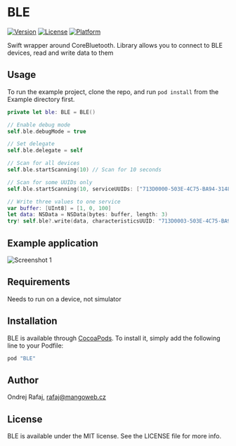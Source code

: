 # BLE

<!--[![CI Status](http://img.shields.io/travis/manGoweb/BLE.svg?style=flat)](https://travis-ci.org/manGoweb/BLE)-->
[![Version](https://img.shields.io/cocoapods/v/BLE.svg?style=flat)](http://cocoapods.org/pods/BLE)
[![License](https://img.shields.io/cocoapods/l/BLE.svg?style=flat)](http://cocoapods.org/pods/BLE)
[![Platform](https://img.shields.io/cocoapods/p/BLE.svg?style=flat)](http://cocoapods.org/pods/BLE)

Swift wrapper around CoreBluetooth. Library allows you to connect to BLE devices, read and write data to them


## Usage

To run the example project, clone the repo, and run `pod install` from the Example directory first.

```swift
private let ble: BLE = BLE()

// Enable debug mode
self.ble.debugMode = true

// Set delegate
self.ble.delegate = self

// Scan for all devices
self.ble.startScanning(10) // Scan for 10 seconds

// Scan for some UUIDs only
self.ble.startScanning(10, serviceUUIDs: ["713D0000-503E-4C75-BA94-3148F18D941E"]) // Scan for 10 seconds

// Write three values to one service
var buffer: [UInt8] = [1, 0, 100]
let data: NSData = NSData(bytes: buffer, length: 3)
try! self.ble?.write(data, characteristicsUUID: "713D0003-503E-4C75-BA94-3148F18D941E")
```
 
## Example application

![Screenshot 1](https://github.com/manGoweb/BLE/_orig/home.png "Screenshot 1")

## Requirements

Needs to run on a device, not simulator

## Installation

BLE is available through [CocoaPods](http://cocoapods.org). To install
it, simply add the following line to your Podfile:

```ruby
pod "BLE"
```

## Author

Ondrej Rafaj, rafaj@mangoweb.cz

## License

BLE is available under the MIT license. See the LICENSE file for more info.
